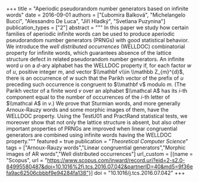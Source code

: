 +++
title = "Aperiodic pseudorandom number generators based on infinite words"
date = 2016-09-01
authors = ["Ľubomira Balková", "Michelangelo Bucci", "Alessandro De Luca", "Jiří Hladký", "Svetlana Puzynina"]
publication_types = ["2"]
abstract = """
In this paper we study how certain families of aperiodic infinite
words can be used to produce aperiodic pseudorandom number
generators (PRNGs) with good statistical behavior. We introduce
the *well distributed occurrences* (WELLDOC) combinatorial
property for infinite words, which guarantees
absence of the lattice structure defect in related
pseudorandom number generators. An infinite word $u$ on a $d$-ary
alphabet has the WELLDOC property if, for each factor $w$ of $u$,
positive integer $m$, and vector $\\mathbf v\\in \\mathbb Z_{m}^{d}$, there
is an occurrence of $w$ such that the Parikh vector of the prefix
of $u$ preceding such occurrence is congruent to $\\mathbf v$
modulo $m$. (The Parikh vector of a finite word $v$ over an alphabet
$\\mathcal A$ has its $i$-th component equal to the number of occurrences of the
$i$-th letter of $\\mathcal A$ in $v$.)
We prove that Sturmian words, and more generally
Arnoux-Rauzy words and some morphic images of them, have the WELLDOC
property. Using the TestU01 and
PractRand statistical tests, we moreover show
that not only the lattice structure is absent, but also other
important properties of PRNGs are improved when linear
congruential generators are combined using infinite words having
the WELLDOC property."""
featured = true
publication = "*Theoretical Computer Science*"
tags = ["Arnoux-Rauzy words","Linear congruential generators","Morphic images of AR words","Well distributed occurrences"]
url_custom = [{name = "Scopus", url = "https://www.scopus.com/inward/record.uri?eid=2-s2.0-84995580487&doi=10.1016%2fj.tcs.2016.07.042&partnerID=40&md5=9f36efa9ac62506cbbbf9e94284fa138"}]
doi = "10.1016/j.tcs.2016.07.042"
+++
